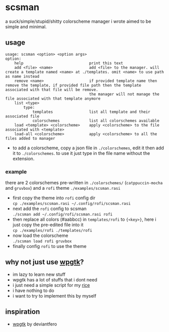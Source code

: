 # scsman
a suck/simple/stupid/shitty colorscheme manager i wrote aimed to be simple and minimal.
## usage
```
usage: scsman <option> <option args>
option:
    help                             print this text
    add <file> <name>                add <file> to the manager. will create a template named <name> at ./templates. omit <name> to use path as name instead
    remove <name>                    if provided template name then remove the template, if provided file path then the template associated with that file will be remove.
                                     the manager will not manage the file associated with that template anymore
    list <type>
        type:
            templates                list all template and their associated file
            colorschemes             list all colorschemes available
    load <template> <colorscheme>    apply <colorscheme> to the file associated with <template>
    load-all <colorscheme>           apply <colorscheme> to all the files added to manager
```
- to add a colorscheme, copy a json file in `./colorschemes`, edit it then add it to `./colorschemes`. to use it just type in the file name without the extension.
### example
there are 2 colorschemes pre-written in `./colorschemes/` (`catppuccin-mocha` and `gruvbox`) and a `rofi` theme `./examples/scsman.rasi`
- first copy the theme into `rofi` config dir\
`cp ./examples/scsman.rasi ~/.config/rofi/scsman.rasi`
- next add the `rofi` config to scsman\
`./scsman add ~/.config/rofi/scsman.rasi rofi`
- then replace all colors (#aabbcc) in `templates/rofi` to `{<key>}`, here i just copy the pre-edited file into it\
`cp ./examples/rofi ./templates/rofi`
- now load the colorscheme\
`./scsman load rofi gruvbox`
- finally config `rofi` to use the theme
## why not just use [wpgtk](https://github.com/deviantfero/wpgtk)?
- im lazy to learn new stuff
- wpgtk has a lot of stuffs that i dont need
- i just need a simple script for my [rice](https://github.com/mncc8337/awesomewm-dotfiles)
- i have nothing to do
- i want to try to implement this by myself
## inspiration
- [wpgtk](https://github.com/deviantfero/wpgtk) by deviantfero
